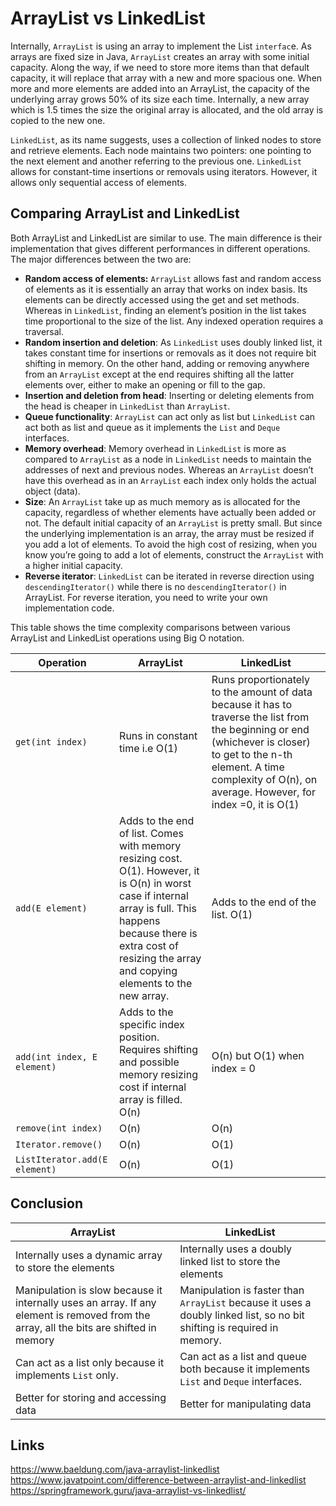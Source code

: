 # ArrayList vs LinkedList

Internally, `ArrayList` is using an array to implement the List `interfac`e. As arrays are fixed size in Java, `ArrayList` creates an array with some initial capacity. Along the way, if we need to store more items than that default capacity, it will replace that array with a new and more spacious one.  When more and more elements are added into an ArrayList, the capacity of the underlying array grows 50% of its size each time. Internally, a new array which is 1.5 times the size the original array is allocated, and the old array is copied to the new one.

`LinkedList`, as its name suggests, uses a collection of linked nodes to store and retrieve elements. Each node maintains two pointers: one pointing to the next element and another referring to the previous one. `LinkedList` allows for constant-time insertions or removals using iterators. However, it allows only sequential access of elements.

## Comparing ArrayList and LinkedList

Both ArrayList and LinkedList are similar to use. The main difference is their implementation that gives different performances in different operations. The major differences between the two are:

- **Random access of elements:** `ArrayList` allows fast and random access of elements as it is essentially an array that works on index basis. Its elements can be directly accessed using the get and set methods. Whereas in `LinkedList`, finding an element’s position in the list takes time proportional to the size of the list. Any indexed operation requires a traversal.
- **Random insertion and deletion**: As `LinkedList` uses doubly linked list, it takes constant time for insertions or removals as it does not require bit shifting in memory. On the other hand, adding or removing anywhere from an `ArrayList` except at the end requires shifting all the latter elements over, either to make an opening or fill to the gap.
- **Insertion and deletion from head**: Inserting or deleting elements from the head is cheaper in `LinkedList` than `ArrayList`.
- **Queue functionality**: `ArrayList` can act only as list but `LinkedList` can act both as list and queue as it implements the `List` and `Deque` interfaces.
- **Memory overhead**: Memory overhead in `LinkedList` is more as compared to `ArrayList` as a node in `LinkedList` needs to maintain the addresses of next and previous nodes. Whereas an `ArrayList` doesn’t have this overhead as in an `ArrayList` each index only holds the actual object (data).
- **Size**: An `ArrayList` take up as much memory as is allocated for the capacity, regardless of whether elements have actually been added or not. The default initial capacity of an `ArrayList` is pretty small. But since the underlying implementation is an array, the array must be resized if you add a lot of elements. To avoid the high cost of resizing, when you know you’re going to add a lot of elements, construct the `ArrayList` with a higher initial capacity.
- **Reverse iterator**: `LinkedList` can be iterated in reverse direction using `descendingIterator()` while there is no `descendingIterator()` in ArrayList. For reverse iteration, you need to write your own implementation code.

This table shows the time complexity comparisons between various ArrayList and LinkedList operations using Big O notation.

| Operation  | ArrayList | LinkedList |
|---|---|---|
| `get(int index)`  | Runs in constant time i.e O(1) |  Runs proportionately to the amount of data because it has to traverse the list from the beginning or end (whichever is closer) to get to the n-th element. A time complexity of O(n), on average. However, for index =0, it is O(1)  |
| `add(E element)`  | Adds to the end of list. Comes with memory resizing cost. O(1). However, it is O(n) in worst case if internal array is full. This happens because there is extra cost of resizing the array and copying elements to the new array.  | Adds to the end of the list. O(1)  |
| `add(int index, E element)`  | Adds to the specific index position. Requires shifting and possible memory resizing cost if internal array is filled. O(n)  | O(n) but O(1) when index = 0 |
| `remove(int index)` | O(n) | O(n) |
| `Iterator.remove()` | O(n) | O(1) |
| `ListIterator.add(E element)` | O(n) | O(1) |

## Conclusion

| ArrayList  | LinkedList|
|---|---|
| Internally uses a dynamic array to store the elements  | Internally uses a doubly linked list to store the elements  |
| Manipulation is slow because it internally uses an array. If any element is removed from the array, all the bits are shifted in memory  | Manipulation is faster than `ArrayList` because it uses a doubly linked list, so no bit shifting is required in memory.  |
| Can act as a list only because it implements `List` only.  | Can act as a list and queue both because it implements `List` and `Deque` interfaces. |
| Better for storing and accessing data  |  Better for manipulating data  |

## Links
https://www.baeldung.com/java-arraylist-linkedlist  
https://www.javatpoint.com/difference-between-arraylist-and-linkedlist  
https://springframework.guru/java-arraylist-vs-linkedlist/
